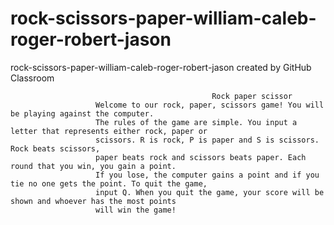 # rock-scissors-paper-william-caleb-roger-robert-jason
rock-scissors-paper-william-caleb-roger-robert-jason created by GitHub Classroom


                                                 Rock paper scissor
                       Welcome to our rock, paper, scissors game! You will be playing against the computer. 
                       The rules of the game are simple. You input a letter that represents either rock, paper or 
                       scissors. R is rock, P is paper and S is scissors. Rock beats scissors, 
                       paper beats rock and scissors beats paper. Each round that you win, you gain a point. 
                       If you lose, the computer gains a point and if you tie no one gets the point. To quit the game,
                       input Q. When you quit the game, your score will be shown and whoever has the most points 
                       will win the game!
                   










